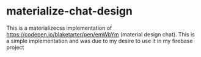 # materialize-chat-design
This is a materializecss implementation of https://codepen.io/blaketarter/pen/emWbYm (material design chat). This is a simple implementation and was due to my desire to use it in my firebase project
